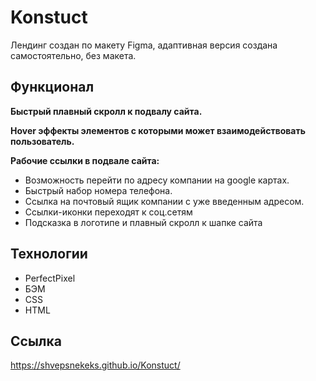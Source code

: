 # Konstuct
Лендинг создан по макету Figma, адаптивная версия создана самостоятельно, без макета.


## Функционал
**Быстрый плавный скролл к подвалу сайта.**

**Hover эффекты элементов с которыми может взаимодействовать пользователь.**

**Рабочие ссылки в подвале сайта:**
 - Возможность перейти по адресу компании на google картах.
 - Быстрый набор номера телефона.
 - Ссылка на почтовый ящик компании с уже введенным адресом.
 - Ссылки-иконки переходят к соц.сетям
 - Подсказка в логотипе и плавный скролл к шапке сайта


## Технологии
- PerfectPixel
- БЭМ
- CSS
- HTML
## Ссылка 
https://shvepsnekeks.github.io/Konstuct/
